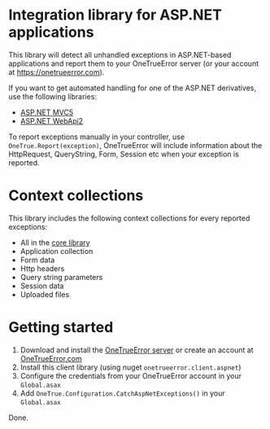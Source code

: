 Integration library for ASP.NET applications
==========================

This library will detect all unhandled exceptions in ASP.NET-based applications and report them to your OneTrueError server (or your account at https://onetrueerror.com).

If you want to get automated handling for one of the ASP.NET derivatives, use the following libraries:

* [ASP.NET MVC5](https://github.com/onetrueerror/onetrueerror.client.aspnet.mvc5)
* [ASP.NET WebApi2](https://github.com/onetrueerror/onetrueerror.client.aspnet.webapi2)


To report exceptions manually in your controller, use `OneTrue.Report(exception)`, OneTrueError will include information about the HttpRequest, QueryString, Form, Session etc when your exception is reported.

# Context collections

This library includes the following context collections for every reported exceptions:

* All in the [core library](https://github.com/onetrueerror/onetrueerror.client)
* Application collection
* Form data
* Http headers
* Query string parameters
* Session data
* Uploaded files

# Getting started

1. Download and install the [OneTrueError server](https://github.com/onetrueerror/onetrueerror.server) or create an account at [OneTrueError.com](https://onetrueerror.com)
2. Install this client library (using nuget `onetrueerror.client.aspnet`)
3. Configure the credentials from your OneTrueError account in your `Global.asax`
4. Add `OneTrue.Configuration.CatchAspNetExceptions()` in your `Global.asax`

Done.
